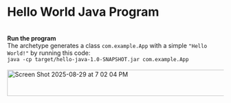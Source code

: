 # Hello World Java Program
<br><b>Run the program</b><br>
The archetype generates a class `com.example.App` with a simple `"Hello World!"` by running this code: <br>
`java -cp target/hello-java-1.0-SNAPSHOT.jar com.example.App`<br>
<br><img width="633" height="61" alt="Screen Shot 2025-08-29 at 7 02 04 PM" src="https://github.com/user-attachments/assets/9fb912c9-2011-441b-a156-ea37b668cb30" />
